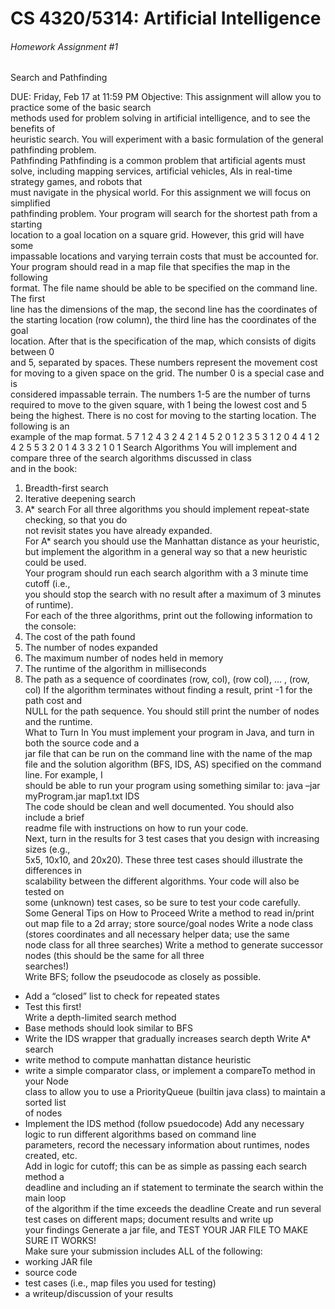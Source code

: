 CS	4320/5314: Artificial Intelligence 
======

###### Homework	Assignment	#1
Search	and	Pathfinding

DUE:	Friday,	Feb	17 at	11:59	PM
Objective:	This	assignment	will	allow	you	to	practice	some	of	the	basic	search	
methods	used	for	problem	solving	in	artificial	intelligence,	and	to	see	the	benefits	of	
heuristic	search.	You will	experiment	with	a	basic formulation	of	the	general	
pathfinding	problem.	
Pathfinding
Pathfinding	is	a	common	problem	that	artificial	agents	must	solve,	including
mapping	services,	artificial	vehicles, AIs	in	real-time	strategy	games, and	robots	that	
must	navigate	in	the	physical	world.	For	this	assignment	we	will	focus	on	simplified	
pathfinding	problem.	Your	program	will	search	for	the	shortest	path	from	a	starting	
location	to	a	goal	location	on	a	square	grid.	However,	this	grid	will	have	some	
impassable	locations	and	varying	terrain	costs	that	must	be	accounted	for.	
Your	program	should	read	in	a	map	file	that	specifies	the	map	in	the	following	
format.	 The	file	name	should	be	able	to	be	specified	on	the	command	line.	The	first	
line	has	the	dimensions	of	the	map,	the	second	line	has	the	coordinates	of	the	
starting location (row	column),	the	third	line	has	the	coordinates	of	the	goal	
location.	After	that	is	the	specification	of	the	map,	which	consists	of	digits	between	0	
and	5,	separated	by	spaces.	These	numbers	represent	the	movement	cost	for	
moving	to	a	given	space	on	the	grid.	The	number	0	is	a	special	case	and	is	
considered	impassable	terrain. The	numbers	1-5 are	the	number	of	turns	
required	to	move	to	the	given	square,	with 1	being	the	lowest	cost	and	5 being	the	
highest.	 There	is	no	cost	for	moving	to	the	starting	location. The	following	is	an	
example	of	the	map	format.	
5	7
1	2
4	3
2	4	2	1	4	5 2
0	1	2	3	5	3 1
2	0	4	4	1	2 4
2	5	5 3	2	0	1
4	3	3	2	1	0	1
Search	Algorithms
You	will	implement	and	compare	three	of	the	search	algorithms	discussed	in	class	
and	in	the	book:
1) Breadth-first	search
2) Iterative	deepening	search
3) A*	search
For	all	three	algorithms	you	should	implement	repeat-state	checking,	so	that	you	do	
not	revisit	states	you	have	already	expanded.	
For	A*	search	you	should	use	the	Manhattan	distance	as	your	heuristic,	but	
implement	the	algorithm	in	a	general	way	so	that	a	new	heuristic	could	be	used.	
Your	program	should	run	each	search	algorithm	with	a	3 minute	time	cutoff	(i.e.,	
you	should	stop	the	search	with	no	result	after	a	maximum	of	3 minutes	of	runtime).	
For	each	of	the	three	algorithms,	print	out	the	following	information	to	the	console:
1) The	cost	of	the	path	found
2) The	number	of	nodes	expanded
3) The	maximum	number	of	nodes	held	in	memory
4) The	runtime	of	the	algorithm	in	milliseconds
5) The	path	as	a	sequence	of	coordinates	(row,	col),	(row	col),	…	,	(row,	col)
If	the	algorithm	terminates	without	finding	a	result,	print	-1	for	the	path	cost and	
NULL	for	the	path	sequence.	You	should	still	print	the	number	of	nodes	and	the	
runtime.	
What	to	Turn	In
You	must	implement	your	program	in	Java,	and	turn	in	both	the	source	code	and	a	
jar	file	that	can	be	run	on	the	command	line	with	the	name	of	the	map	file	and	the	
solution	algorithm	(BFS,	IDS,	AS)	specified	on	the	command	line.		For	example,	I	
should	be	able	to	run	your	program	using	something	similar	to:
java	–jar	myProgram.jar	map1.txt	IDS		
The	code	should	be	clean	and	well	documented.	 You	should	also	include	a	brief	
readme	file	with	instructions	on	how	to	run	your	code.	
Next,	turn	in	the	results	for	3	test	cases	that	you	design	with	increasing	sizes	(e.g.,	
5x5,	10x10,	and	20x20).		These	three	test	cases	should	illustrate	the	differences	in	
scalability	between	the	different	algorithms.	Your	code	will	also	be	tested	on	
some	(unknown)	test	cases,	so	be	sure	to	test	your	code	carefully.
Some	General	Tips	on	How	to	Proceed
Write	a	method	to	read	in/print	out	map	file	to	a	2d	array;	store	source/goal	nodes
Write	a	node	class	(stores	coordinates	and	all	necessary	helper	data;	use	the	same	
node	class	for	all	three	searches)
Write	a	method	to	generate	successor	nodes	(this	should	be	the	same	for	all	three	
searches!)	
Write	BFS;	follow	the	pseudocode	as	closely	as	possible.		
*	Add	a	“closed”	list	to	check	for	repeated	states
*	Test	this	first!	
Write	a	depth-limited	search	method
*	Base	methods	should	look	similar	to	BFS
*	Write	the	IDS	wrapper	that	gradually	increases	search	depth
Write	A*	search
*	write	method	to	compute	manhattan	distance	heuristic
*	write	a	simple	comparator	class,	or	implement	a	compareTo	method	in	your	Node	
class	to	allow	you	to	use	a	PriorityQueue	(builtin	java	class)	to	maintain	a	sorted	list	
of	nodes
*	Implement	the	IDS	method	(follow	psuedocode)
Add	any	necessary	logic	to	run	different	algorithms	based	on	command	line	
parameters,	record	the	necessary	information	about	runtimes,	nodes	created,	etc.	
Add	in	logic	for	cutoff;	this	can	be	as	simple	as	passing	each	search	method	a	
deadline	and	including	an	if	statement	to	terminate	the	search	within	the	main	loop	
of	the	algorithm	if	the	time	exceeds	the	deadline
Create	and	run	several	test	cases	on	different	maps;	document	results	and	write	up	
your	findings
Generate	a	jar	file,	and	TEST	YOUR	JAR	FILE	TO	MAKE	SURE	IT	WORKS!	
Make	sure	your	submission	includes	ALL	of	the	following:
*	working	JAR	file
*	source	code
*	test	cases	(i.e.,	map	files	you	used	for	testing)
*	a	writeup/discussion	of	your	results
